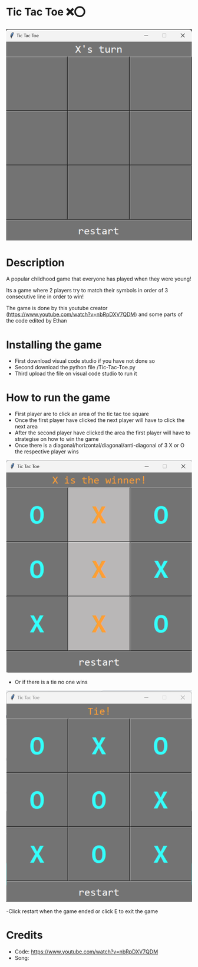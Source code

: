 # Tic Tac Toe ❌⭕
![Preview](/picture.png)

# Description
A popular childhood game that everyone has played when they were young!

Its a game where 2 players try to match their symbols in order of 3 consecutive line in order to win!

The game is done by this youtube creator (https://www.youtube.com/watch?v=nbRpDXV7QDM) and some parts of the code edited by Ethan

# Installing the game
- First download visual code studio if you have not done so
- Second download the python file /Tic-Tac-Toe.py
- Third upload the file on visual code studio to run it

# How to run the game
- First player are to click an area of the tic tac toe square
- Once the first player have clicked the next player will have to click the next area
- After the second player have clicked the area the first player will have to strategise on how to win the game
- Once there is a diagonal/horizontal/diagonal/anti-diagonal of 3 X or O the respective player wins

![preview](/game-end.png)

- Or if there is a tie no one wins

![preview](/game-tie.png)

-Click restart when the game ended or click E to exit the game

# Credits
- Code: https://www.youtube.com/watch?v=nbRpDXV7QDM
- Song: 
